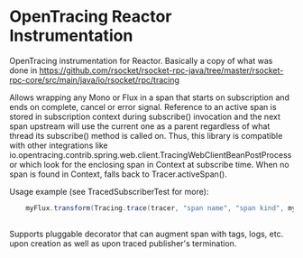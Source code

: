 # OpenTracing Reactor Instrumentation
OpenTracing instrumentation for Reactor. 
Basically a copy of what was done in https://github.com/rsocket/rsocket-rpc-java/tree/master/rsocket-rpc-core/src/main/java/io/rsocket/rpc/tracing

Allows wrapping any Mono or Flux in a span that starts on subscription and ends on complete, cancel or error signal.
Reference to an active span is stored in subscription context during subscribe() invocation and the next span upstream 
will use the current one as a parent regardless of what thread its subscribe() method is called on.
Thus, this library is compatible with other integrations like io.opentracing.contrib.spring.web.client.TracingWebClientBeanPostProcessor
which look for the enclosing span in Context at subscribe time. 
When no span is found in Context, falls back to Tracer.activeSpan().

Usage example (see TracedSubscriberTest for more):

```java
    myFlux.transform(Tracing.trace(tracer, "span name", "span kind", myDecorator))
    
```

Supports pluggable decorator that can augment span with tags, logs, etc. upon creation as well as upon traced publisher's termination.